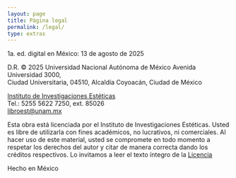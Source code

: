 ```yaml
---
layout: page
title: Página legal
permalink: /legal/
type: extras
---
```





1a. ed. digital en México: 13 de agosto de 2025 

D.R. © 2025 Universidad Nacional Autónoma de México
Avenida Universidad 3000,  
Ciudad Universitaria, 04510, Alcaldía Coyoacán, Ciudad de México
 

<a href="https://www.esteticas.unam.mx/" target="blank">Instituto de Investigaciones Estéticas</a>  
Tel.: 5255 5622 7250, ext. 85026  
[libroest@unam.mx](mailto:libroest@unam.mx)   
 

Esta obra está licenciada por el Instituto de Investigaciones  Estéticas. Usted es libre de utilizarla con fines académicos, no  lucrativos, ni comerciales. Al hacer uso de este material, usted  se compromete en todo momento a respetar los derechos del autor   y  citar de manera correcta dando los créditos respectivos. Lo invitamos a leer el texto íntegro de la <a href="http://www.ebooks.esteticas.unam.mx/derechos_autor" target="_blank">Licencia</a>

 

Hecho en México




